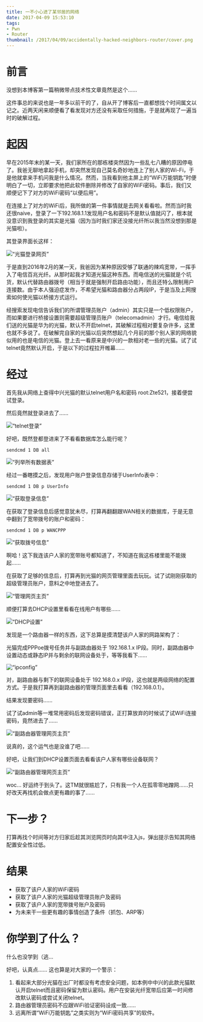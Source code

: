 ```yaml
---
title: 一不小心进了某邻居的网络
date: 2017-04-09 15:53:10
tags: 
- Pwn
- Router
thumbnail: /2017/04/09/accidentally-hacked-neighbors-router/cover.png
---
```


# 前言

没想到本博客第一篇稍微带点技术性文章竟然是这个……

这件事总的来说也是一年多以前干的了，自从开了博客后一直都想找个时间属文以记之。近两天闲来顺便看了看发现对方还没有采取任何措施，于是就再现了一遍当时的破解过程。

# 起因

早在2015年末的某一天，我们家所在的那栋楼突然因为一些乱七八糟的原因停电了。我爸无聊地拿起手机，却突然发现自己莫名奇妙地连上了别人家的Wi-Fi，于是他就拿来手机问我是什么情况。然而，当我看到他主屏上的“WiFi万能钥匙”时便明白了一切，立即要求他把此软件删除并修改了自家的WiFi密码。事后，我们又顺便记下了对方的WiFi密码“以便后用”。

在连接上了对方的WiFi后，我所做的第一件事情就是去网关看看啦。然而当时我还很naive，登录了一下192.168.1.1发现用户名和密码不是默认值就闪了，根本就没意识到我登录的其实是光猫（因为当时我们家还没接光纤所以我当然没想到那是光猫啦）。

其登录界面长这样：

![“光猫登录网页”](accidentally-hacked-neighbors-router/f412_web_login.png)

于是直到2016年2月的某一天，我爸因为某种原因受够了联通的辣鸡宽带，一挥手入了电信百兆光纤。从那时起我才知道光猫这种东西。而电信送的光猫就是个坑货，默认代替路由器拨号（相当于就是强制开启路由功能），而且还特么限制用户连接数。由于本人强迫症发作，不希望光猫和路由器分占两段IP，于是当及上网搜索如何使光猫以桥接方式运行。

经搜索发现电信告诉我们的所谓管理员账户（admin）其实只是一个低权限账户，而如果要进行桥接设置则需要超级管理员账户（telecomadmin）才行。电信给我们送的光猫是华为的光猫，默认不开启telnet，其破解过程相对要复杂许多，这里也就不多说了。在破解完自家的光猫以后突然想起几个月前的那个别人家的网络貌似用的也是电信的光猫。登上去一看原来是中兴的一款相对老一些的光猫。试了试telnet竟然默认开启，于是以下的过程拉开帷幕……

# 经过

首先我从网络上查得中兴光猫的默认telnet用户名和密码 root:Zte521，接着便尝试登录。

然后竟然就登录进去了……

![“telnet登录”](accidentally-hacked-neighbors-router/f412_telnet_login.png)

好吧，既然登都登进来了不看看数据库怎么能行呢？

```
sendcmd 1 DB all
```

![“列举所有数据表”](accidentally-hacked-neighbors-router/f412_telnet_db_all.png)

经过一番瞎摸之后，发现用户账户登录信息存储于UserInfo表中：

```
sendcmd 1 DB p UserInfo
```

![“获取登录信息”](accidentally-hacked-neighbors-router/f412_telnet_db_userinfo.png)

在获取了登录信息后感觉意犹未尽，打算再翻翻跟WAN相关的数据库，于是无意中翻到了宽带拨号的账户和密码：

```
sendcmd 1 DB p WANCPPP
```

![“获取拨号信息”](accidentally-hacked-neighbors-router/f412_telnet_db_wancppp.png)

啊哈！这下我连该户人家的宽带账号都知道了，不知道在我这栋楼里能不能拨起……

在获取了足够的信息后，打算再到光猫的网页管理里面去玩玩。试了试刚刚获取的超级管理员账户，意料之中地登进去了。

![“管理网页主页”](accidentally-hacked-neighbors-router/f412_web_homepage.png)

顺便打算去DHCP设置里看看在线用户有哪些……

![“DHCP设置”](accidentally-hacked-neighbors-router/f412_web_dhcp.png)

发现是一个路由器一样的东西，这下总算是摸清楚该户人家的网路架构了：

光猫完成PPPoe拨号任务并与副路由器处于 192.168.1.x IP段。同时，副路由器中设置动态或静态IP并与剩余的联网设备处于，等等我看下……

![“ipconfig”](accidentally-hacked-neighbors-router/ipconfig.png)

对，副路由器与剩下的联网设备处于 192.168.0.x IP段，这也就是两级网络的配置方式。于是我打算再到副路由器的管理页面里去看看（192.168.0.1）。

结果发现要密码……

试了试admin等一堆常用密码后发现密码错误，正打算放弃的时候试了试WiFi连接密码，竟然进去了……

![“副路由器管理网页主页”](accidentally-hacked-neighbors-router/tl-wr882n_web_homepage.png)

说真的，这个运气也是没谁了吧……

好吧，让我们到DHCP设置页面去看看该户人家有哪些设备联网？

![“副路由器管理网页主页”](accidentally-hacked-neighbors-router/tl-wr882n_web_dhcp.png)

woc... 好运终于到头了。这TM就很尴尬了，只有我一个人在孤零零地蹭网……只好改天再找机会做点更有趣的事了……

# 下一步？

打算再找个时间等对方归家后趁其浏览网页时向其中注入js，弹出提示告知其网络配置安全性过低。

# 结果

- 获取了该户人家的WiFi密码
- 获取了该户人家的光猫超级管理员账户及密码
- 获取了该户人家的宽带拨号账户及密码
- 为未来干一些更有趣的事情创造了条件（抓包、ARP等）

# 你学到了什么？

什么也没学到（逃...

好吧，认真点…… 这也算是对大家的一个警示：

1. 看起来大部分光猫在出厂时都没有考虑安全问题，如本例中中兴的此款光猫默认开启telnet而且密码保留为默认密码。用户在安装光纤宽带后应第一时间修改默认密码或尝试关闭telnet。
2. 路由器管理员密码不应跟WiFi验证密码设成一致……
3. 远离所谓“WiFi万能钥匙”之类实则为“WiFi密码共享”的软件。
